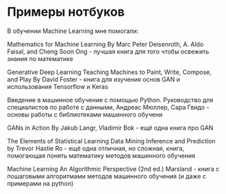 # Примеры нотбуков

В обучении Machine Learning мне помогали:

Mathematics for Machine Learning By Marc Peter Deisenroth, A. Aldo Faisal, and Cheng Soon Ong - лучшая книга для того чтобы освежить знания по математике

Generative Deep Learning Teaching Machines to Paint, Write, Compose, and Play By David Foster - книга для изучения основ GAN и использования Tensorflow и Keras

Введение в машинное обучение с помощью Python. Руководство для специалистов по работе с данными, Андреас Мюллер, Сара Гвидо - основы работы с библиотеками машинного обучени

GANs in Action By Jakub Langr, Vladimir Bok - ещё одна книга про GAN
 
The Elements of Statistical Learning Data Mining Inference and Prediction by Trevor Hastie Ro - ещё одна отличная, но сложная, книга, помогающая понять математику методов машинного обучения

Machine Learning An Algorithmic Perspective (2nd ed.) Marsland - книга с пошаговыми алгоритмами методов машинного обучения (и даже с примерами на python)
